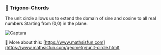 ### 🔴 Trigono-Chords
 
The unit circle allows us to extend the domain of sine and cosine to all real numbers Starting from (0,0) in the plane.

![Captura](https://user-images.githubusercontent.com/51100407/199881821-78fd1ab3-d337-49da-a4d2-baea4c823db2.PNG)

🔗 More about this: [https://www.mathsisfun.com](https://www.mathsisfun.com/geometry/unit-circle.html)

